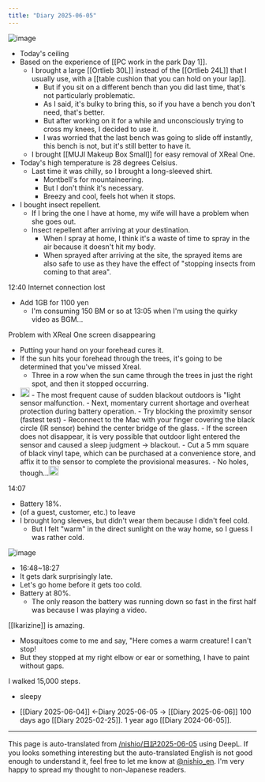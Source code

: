 ```yaml
---
title: "Diary 2025-06-05"
---
```



![image](https://gyazo.com/b4614c7801a00c0dde03710cac0844c5/thumb/1000)
- Today's ceiling
- Based on the experience of [[PC work in the park Day 1]].
    - I brought a large [[Ortlieb 30L]] instead of the [[Ortlieb 24L]] that I usually use, with a [[table cushion that you can hold on your lap]].
        - But if you sit on a different bench than you did last time, that's not particularly problematic.
        - As I said, it's bulky to bring this, so if you have a bench you don't need, that's better.
        - But after working on it for a while and unconsciously trying to cross my knees, I decided to use it.
        - I was worried that the last bench was going to slide off instantly, this bench is not, but it's still better to have it.
    - I brought [[MUJI Makeup Box Small]] for easy removal of XReal One.
- Today's high temperature is 28 degrees Celsius.
    - Last time it was chilly, so I brought a long-sleeved shirt.
        - Montbell's for mountaineering.
        - But I don't think it's necessary.
        - Breezy and cool, feels hot when it stops.
- I bought insect repellent.
    - If I bring the one I have at home, my wife will have a problem when she goes out.
    - Insect repellent after arriving at your destination.
        - When I spray at home, I think it's a waste of time to spray in the air because it doesn't hit my body.
        - When sprayed after arriving at the site, the sprayed items are also safe to use as they have the effect of "stopping insects from coming to that area".

12:40 Internet connection lost
- Add 1GB for 1100 yen
    - I'm consuming 150 BM or so at 13:05 when I'm using the quirky video as BGM...

Problem with XReal One screen disappearing
- Putting your hand on your forehead cures it.
- If the sun hits your forehead through the trees, it's going to be determined that you've missed Xreal.
    - Three in a row when the sun came through the trees in just the right spot, and then it stopped occurring.
- <img src='https://scrapbox.io/api/pages/nishio-en/o3/icon' alt='o3.icon' height="19.5"/>
    - The most frequent cause of sudden blackout outdoors is "light sensor malfunction.
    - Next, momentary current shortage and overheat protection during battery operation.
    - Try blocking the proximity sensor (fastest test)
        - Reconnect to the Mac with your finger covering the black circle (IR sensor) behind the center bridge of the glass.
        - If the screen does not disappear, it is very possible that outdoor light entered the sensor and caused a sleep judgment → blackout.
        - Cut a 5 mm square of black vinyl tape, which can be purchased at a convenience store, and affix it to the sensor to complete the provisional measures.
    - No holes, though...<img src='https://scrapbox.io/api/pages/nishio-en/nishio/icon' alt='nishio.icon' height="19.5"/>

14:07
- Battery 18%.
- (of a guest, customer, etc.) to leave
- I brought long sleeves, but didn't wear them because I didn't feel cold.
    - But I felt "warm" in the direct sunlight on the way home, so I guess I was rather cold.

![image](https://gyazo.com/8e9a5a98e080b368c3c02dab3f01d3ad/thumb/1000)
- 16:48~18:27
- It gets dark surprisingly late.
- Let's go home before it gets too cold.
- Battery at 80%.
    - The only reason the battery was running down so fast in the first half was because I was playing a video.

[[Ikarizine]] is amazing.
- Mosquitoes come to me and say, "Here comes a warm creature! I can't stop!
- But they stopped at my right elbow or ear or something, I have to paint without gaps.

I walked 15,000 steps.
- sleepy


- [[Diary 2025-06-04]] ←Diary 2025-06-05 → [[Diary 2025-06-06]]
100 days ago [[Diary 2025-02-25]].
1 year ago [[Diary 2024-06-05]].
---
This page is auto-translated from [/nishio/日記2025-06-05](https://scrapbox.io/nishio/日記2025-06-05) using DeepL. If you looks something interesting but the auto-translated English is not good enough to understand it, feel free to let me know at [@nishio_en](https://twitter.com/nishio_en). I'm very happy to spread my thought to non-Japanese readers.